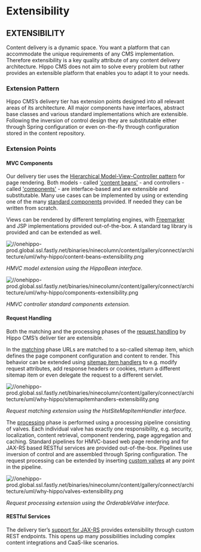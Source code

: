# Extensibility

## EXTENSIBILITY

Content delivery is a dynamic space. You want a platform that can accommodate the unique requirements of any CMS implementation. Therefore extensibility is a key quality attribute of any content delivery architecture. Hippo CMS does not aim to solve every problem but rather provides an extensible platform that enables you to adapt it to your needs.

### Extension Pattern

Hippo CMS’s delivery tier has extension points designed into all relevant areas of its architecture. All major components have interfaces, abstract base classes and various standard implementations which are extensible. Following the inversion of control design they are substitutable either through Spring configuration or even on-the-fly through configuration stored in the content repository.

### Extension Points

#### MVC Components

Our delivery tier uses the [Hierarchical Model-View-Controller pattern](https://www.onehippo.org/library/concepts/hst-configuration-model/pages-components-abstractpages-and-templates.html) for page rendering. Both models - called ['content beans'](https://www.onehippo.org/library/concepts/content-beans/creating-content-beans.html) - and controllers - called ['components'](https://www.onehippo.org/library/concepts/component-development/hst-2-component-development.html) - are interface-based and are extensible and substitutable. Many use cases can be implemented by using or extending one of the many [standard components](https://www.onehippo.org/library/setup/hst-components/overview.html) provided. If needed they can be written from scratch.

Views can be rendered by different templating engines, with [Freemarker](https://www.onehippo.org/library/concepts/web-application/hst-freemarker-support.html) and JSP implementations provided out-of-the-box. A standard tag library is provided and can be extended as well.

![//onehippo-prod.global.ssl.fastly.net/binaries/ninecolumn/content/gallery/connect/architecture/uml/why-hippo/content-beans-extensibility.png](https://onehippo-prod.global.ssl.fastly.net/binaries/content/gallery/connect/architecture/uml/why-hippo/content-beans-extensibility.png)

_HMVC model extension using the HippoBean interface._

![//onehippo-prod.global.ssl.fastly.net/binaries/ninecolumn/content/gallery/connect/architecture/uml/why-hippo/components-extensibility.png](https://onehippo-prod.global.ssl.fastly.net/binaries/content/gallery/connect/architecture/uml/why-hippo/components-extensibility.png)

_HMVC controller standard components extension._

#### Request Handling

Both the matching and the processing phases of the [request handling](https://www.onehippo.org/library/concepts/request-handling/hst-2-request-handling.html) by Hippo CMS’s deliver tier are extensible.

In the [matching](https://www.onehippo.org/library/concepts/request-handling/hst-2-request-matching.html) phase URLs are matched to a so-called sitemap item, which defines the page component configuration and content to render. This behavior can be extended using [sitemap item handlers](https://www.onehippo.org/library/concepts/hst-configuration-model/advanced/sitemapitem-handlers.html) to e.g. modify request attributes, add response headers or cookies, return a different sitemap item or even delegate the request to a different servlet.

![//onehippo-prod.global.ssl.fastly.net/binaries/ninecolumn/content/gallery/connect/architecture/uml/why-hippo/sitemapitemhandlers-extensibility.png](https://onehippo-prod.global.ssl.fastly.net/binaries/content/gallery/connect/architecture/uml/why-hippo/sitemapitemhandlers-extensibility.png)

_Request matching extension using the HstSiteMapItemHandler interface._

The [processing](https://www.onehippo.org/library/concepts/request-handling/hst-2-request-processing.html) phase is performed using a processing pipeline consisting of valves. Each individual valve has exactly one responsibility, e.g. security, localization, content retrieval, component rendering, page aggregation and caching. Standard pipelines for HMVC-based web page rendering and for JAX-RS based RESTful services are provided out-of-the-box. Pipelines use inversion of control and are assembled through Spring configuration. The request processing can be extended by inserting [custom valves](https://www.onehippo.org/library/concepts/hst-spring/hst-orderable-valve-support.html) at any point in the pipeline.

![//onehippo-prod.global.ssl.fastly.net/binaries/ninecolumn/content/gallery/connect/architecture/uml/why-hippo/valves-extensibility.png](https://onehippo-prod.global.ssl.fastly.net/binaries/content/gallery/connect/architecture/uml/why-hippo/valves-extensibility.png)

_Request processing extension using the OrderableValve interface._

#### RESTful Services

The delivery tier’s [support for JAX-RS](https://www.onehippo.org/library/concepts/rest/restful-jax-rs-component-support-in-hst-2.html) provides extensibility through custom REST endpoints. This opens up many possibilities including complex content integrations and CaaS-like scenarios.

